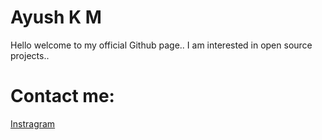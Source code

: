 # Ayush K M
Hello welcome to my official Github page..
I am interested in open source projects..

# Contact me:
<a href="https://www.instagram.com/_ayush_k_m_">Instragram</a>
